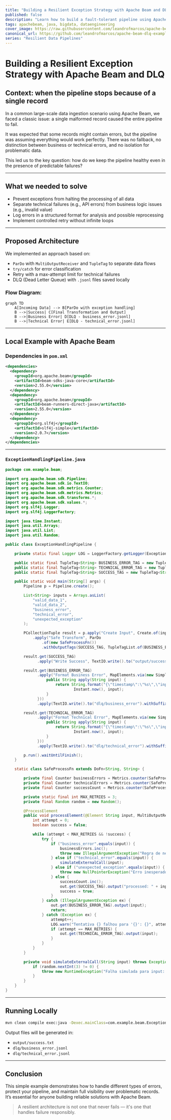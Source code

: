 ```yaml
---
title: "Building a Resilient Exception Strategy with Apache Beam and DLQ"
published: false
description: "Learn how to build a fault-tolerant pipeline using Apache Beam, with retry strategies and Dead Letter Queue (DLQ) handling."
tags: apachebeam, java, bigdata, dataengineering
cover_image: https://raw.githubusercontent.com/leandrofmarcos/apache-beam-dlq-example/main/assets/beam-cover.jpg
canonical_url: https://github.com/leandrofmarcos/apache-beam-dlq-example
series: "Resilient Data Pipelines"
---
```


# Building a Resilient Exception Strategy with Apache Beam and DLQ

## Context: when the pipeline stops because of a single record

In a common large-scale data ingestion scenario using Apache Beam, we faced a classic issue: a single malformed record caused the entire pipeline to fail.

It was expected that some records might contain errors, but the pipeline was assuming everything would work perfectly. There was no fallback, no distinction between business or technical errors, and no isolation for problematic data.

This led us to the key question: how do we keep the pipeline healthy even in the presence of predictable failures?

---

## What we needed to solve

- Prevent exceptions from halting the processing of all data
- Separate technical failures (e.g., API errors) from business logic issues (e.g., invalid value)
- Log errors in a structured format for analysis and possible reprocessing
- Implement controlled retry without infinite loops

---

## Proposed Architecture

We implemented an approach based on:

- `ParDo` with `MultiOutputReceiver` and `TupleTag` to separate data flows
- `try/catch` for error classification
- Retry with a max-attempt limit for technical failures
- DLQ (Dead Letter Queue) with `.jsonl` files saved locally

### Flow Diagram:

```mermaid
graph TD
    A[Incoming Data] --> B[ParDo with exception handling]
    B -->|Success| C[Final Transformation and Output]
    B -->|Business Error| D[DLQ - business_error.jsonl]
    B -->|Technical Error| E[DLQ - technical_error.jsonl]
```

---

## Local Example with Apache Beam

### Dependencies in `pom.xml`

```xml
<dependencies>
  <dependency>
    <groupId>org.apache.beam</groupId>
    <artifactId>beam-sdks-java-core</artifactId>
    <version>2.55.0</version>
  </dependency>
  <dependency>
    <groupId>org.apache.beam</groupId>
    <artifactId>beam-runners-direct-java</artifactId>
    <version>2.55.0</version>
  </dependency>
  <dependency>
    <groupId>org.slf4j</groupId>
    <artifactId>slf4j-simple</artifactId>
    <version>2.0.7</version>
  </dependency>
</dependencies>
```

---

### `ExceptionHandlingPipeline.java`

```java
package com.example.beam;

import org.apache.beam.sdk.Pipeline;
import org.apache.beam.sdk.io.TextIO;
import org.apache.beam.sdk.metrics.Counter;
import org.apache.beam.sdk.metrics.Metrics;
import org.apache.beam.sdk.transforms.*;
import org.apache.beam.sdk.values.*;
import org.slf4j.Logger;
import org.slf4j.LoggerFactory;

import java.time.Instant;
import java.util.Arrays;
import java.util.List;
import java.util.Random;

public class ExceptionHandlingPipeline {

    private static final Logger LOG = LoggerFactory.getLogger(ExceptionHandlingPipeline.class);

    public static final TupleTag<String> BUSINESS_ERROR_TAG = new TupleTag<String>() {};
    public static final TupleTag<String> TECHNICAL_ERROR_TAG = new TupleTag<String>() {};
    public static final TupleTag<String> SUCCESS_TAG = new TupleTag<String>() {};

    public static void main(String[] args) {
        Pipeline p = Pipeline.create();

        List<String> inputs = Arrays.asList(
            "valid_data_1",
            "valid_data_2",
            "business_error",
            "technical_error",
            "unexpected_exception"
        );

        PCollectionTuple result = p.apply("Create Input", Create.of(inputs))
            .apply("Safe Transform", ParDo
                .of(new SafeProcessFn())
                .withOutputTags(SUCCESS_TAG, TupleTagList.of(BUSINESS_ERROR_TAG).and(TECHNICAL_ERROR_TAG)));

        result.get(SUCCESS_TAG)
              .apply("Write Success", TextIO.write().to("output/success").withSuffix(".txt").withoutSharding());

        result.get(BUSINESS_ERROR_TAG)
              .apply("Format Business Error", MapElements.via(new SimpleFunction<String, String>() {
                  public String apply(String input) {
                      return String.format("{\"timestamp\":\"%s\",\"input\":\"%s\",\"errorType\":\"BusinessError\"}",
                              Instant.now(), input);
                  }
              }))
              .apply(TextIO.write().to("dlq/business_error").withSuffix(".jsonl").withoutSharding());

        result.get(TECHNICAL_ERROR_TAG)
              .apply("Format Technical Error", MapElements.via(new SimpleFunction<String, String>() {
                  public String apply(String input) {
                      return String.format("{\"timestamp\":\"%s\",\"input\":\"%s\",\"errorType\":\"TechnicalError\"}",
                              Instant.now(), input);
                  }
              }))
              .apply(TextIO.write().to("dlq/technical_error").withSuffix(".jsonl").withoutSharding());

        p.run().waitUntilFinish();
    }

    static class SafeProcessFn extends DoFn<String, String> {

        private final Counter businessErrors = Metrics.counter(SafeProcessFn.class, "businessErrors");
        private final Counter technicalErrors = Metrics.counter(SafeProcessFn.class, "technicalErrors");
        private final Counter successCount = Metrics.counter(SafeProcessFn.class, "successCount");

        private static final int MAX_RETRIES = 3;
        private final Random random = new Random();

        @ProcessElement
        public void processElement(@Element String input, MultiOutputReceiver out) {
            int attempt = 0;
            boolean success = false;

            while (attempt < MAX_RETRIES && !success) {
                try {
                    if ("business_error".equals(input)) {
                        businessErrors.inc();
                        throw new IllegalArgumentException("Regra de negócio violada");
                    } else if ("technical_error".equals(input)) {
                        simulateExternalCall(input);
                    } else if ("unexpected_exception".equals(input)) {
                        throw new NullPointerException("Erro inesperado");
                    } else {
                        successCount.inc();
                        out.get(SUCCESS_TAG).output("processed: " + input);
                        success = true;
                    }
                } catch (IllegalArgumentException ex) {
                    out.get(BUSINESS_ERROR_TAG).output(input);
                    return;
                } catch (Exception ex) {
                    attempt++;
                    LOG.warn("Tentativa {} falhou para '{}': {}", attempt, input, ex.getMessage());
                    if (attempt == MAX_RETRIES) {
                        out.get(TECHNICAL_ERROR_TAG).output(input);
                    }
                }
            }
        }

        private void simulateExternalCall(String input) throws Exception {
            if (random.nextInt(3) != 0) {
                throw new RuntimeException("Falha simulada para input: " + input);
            }
        }
    }
}
```

---

## Running Locally

```bash
mvn clean compile exec:java -Dexec.mainClass=com.example.beam.ExceptionHandlingPipeline
```

Output files will be generated in:
- `output/success.txt`
- `dlq/business_error.jsonl`
- `dlq/technical_error.jsonl`

---

## Conclusion

This simple example demonstrates how to handle different types of errors, protect your pipeline, and maintain full visibility over problematic records. It’s essential for anyone building reliable solutions with Apache Beam.

> A resilient architecture is not one that never fails — it's one that handles failure responsibly.


